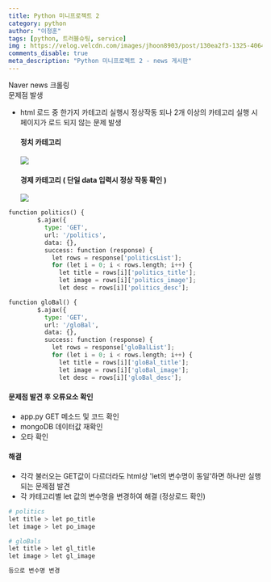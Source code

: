 ```yaml
---
title: Python 미니프로젝트 2
category: python
author: "이정훈"
tags: [python, 트러블슈팅, service]
img : https://velog.velcdn.com/images/jhoon8903/post/130ea2f3-1325-4064-9100-150db1eefcc0/image.png
comments_disable: true
meta_description: "Python 미니프로젝트 2 - news 게시판"
---
```


Naver news 크롤링  
문제점 발생

-   html 로드 중 한가지 카테고리 실행시 정상작동 되나 2개 이상의 카테고리 실행 시 페이지가 로드 되지 않는 문제 발생
    
    #### 정치 카테고리
    
    ![](https://velog.velcdn.com/images/jhoon8903/post/130ea2f3-1325-4064-9100-150db1eefcc0/image.png)
    
    #### 경제 카테고리 ( 단일 data 입력시 정상 작동 확인 )
    
    ![](https://velog.velcdn.com/images/jhoon8903/post/a7149a2f-782e-4a9b-83d7-f63f5fc1d8fc/image.png)
    

```python
function politics() {
        $.ajax({
          type: 'GET',
          url: '/politics',
          data: {},
          success: function (response) {
            let rows = response['politicsList'];
            for (let i = 0; i < rows.length; i++) {
              let title = rows[i]['politics_title'];
              let image = rows[i]['politics_image'];
              let desc = rows[i]['politics_desc'];
```

```python
function gloBal() {
        $.ajax({
          type: 'GET',
          url: '/gloBal',
          data: {},
          success: function (response) {
            let rows = response['gloBalList'];
            for (let i = 0; i < rows.length; i++) {
              let title = rows[i]['gloBal_title'];
              let image = rows[i]['gloBal_image'];
              let desc = rows[i]['gloBal_desc'];
```

#### 문제점 발견 후 오류요소 확인

-   app.py GET 메소드 및 코드 확인
-   mongoDB 데이터값 재확인
-   오타 확인

#### 해결

-   각각 불러오는 GET값이 다르더라도 html상 'let의 변수명이 동일'하면 하나만 실행되는 문제점 발견
-   각 카테고리별 let 값의 변수명을 변경하여 해결 (정상로드 확인)

```python
# politics
let title > let po_title
let image > let po_image

# gloBals
let title > let gl_title
let image > let gl_image

등으로 변수명 변경
```